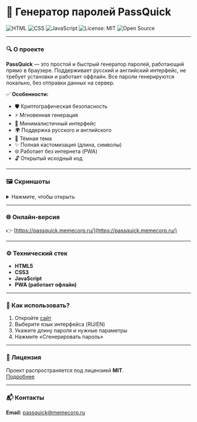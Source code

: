 # 🔐 Генератор паролей PassQuick

![HTML](https://img.shields.io/badge/HTML-orange?style=for-the-badge&logo=html5)
![CSS](https://img.shields.io/badge/CSS-blue?style=for-the-badge&logo=css3)
![JavaScript](https://img.shields.io/badge/JavaScript-yellow?style=for-the-badge&logo=javascript)
![License: MIT](https://img.shields.io/badge/License-MIT-green?style=for-the-badge)
![Open Source](https://img.shields.io/badge/Open%20Source-Yes-brightgreen?style=for-the-badge)

---

### 🔍 О проекте
**PassQuick** — это простой и быстрый генератор паролей, работающий прямо в браузере. Поддерживает русский и английский интерфейс, не требует установки и работает оффлайн. Все пароли генерируются локально, без отправки данных на сервер.

✅ **Особенности:**
- 🛡️ Криптографическая безопасность
- ⚡ Мгновенная генерация
- 🎨 Минималистичный интерфейс
- 🌍 Поддержка русского и английского
- 🖤 Тёмная тема
- ✨ Полная кастомизация (длина, символы)
- 🌐 Работает без интернета (PWA)
- 🔓 Открытый исходный код

---

### 🖼 Скриншоты

<details>
  <summary>Нажмите, чтобы открыть</summary>
  
  ![Главная страница](gh-assets/screenshot1-ru.png)
  ![Генератор паролей](gh-assets/screenshot2-ru.png)
  ![Генератор паролей](gh-assets/screenshot3-ru.png)
  ![Генератор паролей](gh-assets/screenshot4-ru.png)
  ![О проекте](gh-assets/screenshot5-ru.png)

</details>

---

### 🌐 Онлайн-версия
👉 [https://passquick.memecorp.ru/](https://passquick.memecorp.ru/)

---

### ⚙️ Технический стек
- **HTML5**
- **CSS3**
- **JavaScript**
- **PWA (работает офлайн)**

---

### 🔎 Как использовать?
1. Откройте [сайт](https://passquick.memecorp.ru/)
2. Выберите язык интерфейса (RU/EN)
3. Укажите длину пароля и нужные параметры
4. Нажмите «Сгенерировать пароль»

---

### 📄 Лицензия
Проект распространяется под лицензией **MIT**.  
[Подробнее](LICENSE)

---

### 📬 Контакты
**Email:** passquick@memecorp.ru
